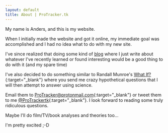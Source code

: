 ```yaml
---
layout: default
title: About | ProTracker.tk
---
```



My name is Anders, and this is my website.

When I initially made the website and got it online, my immediate goal was accomplished and I had no idea what to do with my new site.

I've since realized that doing some kind of [blog](/blog) where I just write about whatever I've recently learned or found interesting would be a good thing to do with it (and my spare time)

I've also decided to do something similar to Randall Munroe's [What If?](https://what-if.xkcd.com){:target="_blank"} where you send me crazy hypothetical questions that I will then attempt to answer using science.

Email them to [ProTracker@protonmail.com](mailto:protracker@protonmail.com){:target="_blank"} or tweet them to me [@ProTrackertk](https://twitter.com/protrackertk){:target="_blank"}. I look forward to reading some truly ridiculous questions.

Maybe I'll do film/TV/book analyses and theories too...

I'm pretty excited ;-D
